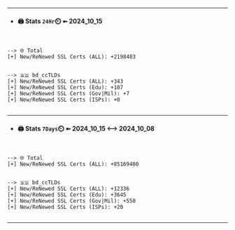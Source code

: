 

---
- #### 🖨️ **Stats** `24Hr`⏲️ ➼ 2024_10_15
```console


--> 🌐 Total
[+] New/ReNewed SSL Certs (ALL): +2198403


--> 🇧🇩 bd_ccTLDs
[+] New/ReNewed SSL Certs (ALL): +343
[+] New/ReNewed SSL Certs (Edu): +107
[+] New/ReNewed SSL Certs (Gov|Mil): +7
[+] New/ReNewed SSL Certs (ISPs): +0


```

---
- #### 🖨️ **Stats** `7Days`⏲️ ➼ 2024_10_15 <--> 2024_10_08
```console


--> 🌐 Total
[+] New/ReNewed SSL Certs (ALL): +85169480


--> 🇧🇩 bd_ccTLDs
[+] New/ReNewed SSL Certs (ALL): +12336
[+] New/ReNewed SSL Certs (Edu): +3645
[+] New/ReNewed SSL Certs (Gov|Mil): +550
[+] New/ReNewed SSL Certs (ISPs): +20


```

---

